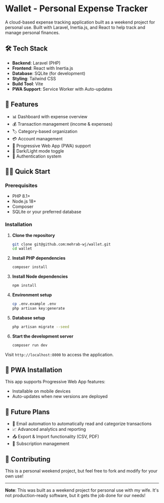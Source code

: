 # Wallet - Personal Expense Tracker

A cloud-based expense tracking application built as a weekend project for personal use. Built with Laravel, Inertia.js, and React to help track and manage personal finances.

## 🛠 Tech Stack

- **Backend**: Laravel (PHP)
- **Frontend**: React with Inertia.js
- **Database**: SQLite (for development)
- **Styling**: Tailwind CSS
- **Build Tool**: Vite
- **PWA Support**: Service Worker with Auto-updates

## 🚀 Features

- 📊 Dashboard with expense overview
- 💰 Transaction management (income & expenses)
- 🏷️ Category-based organization
- 💳 Account management
- 📱 Progressive Web App (PWA) support
- 🎨 Dark/Light mode toggle
- 🔐 Authentication system

## 🏃‍♂️ Quick Start

### Prerequisites
- PHP 8.1+
- Node.js 18+
- Composer
- SQLite or your preferred database

### Installation

1. **Clone the repository**
   ```bash
   git clone git@github.com:mehrab-wj/wallet.git
   cd wallet
   ```

2. **Install PHP dependencies**
   ```bash
   composer install
   ```

3. **Install Node dependencies**
   ```bash
   npm install
   ```

4. **Environment setup**
   ```bash
   cp .env.example .env
   php artisan key:generate
   ```

5. **Database setup**
   ```bash
   php artisan migrate --seed
   ```

6. **Start the development server**
   ```bash
   composer run dev
   ```

Visit `http://localhost:8000` to access the application.

## 📱 PWA Installation

This app supports Progressive Web App features:
- Installable on mobile devices
- Auto-updates when new versions are deployed

## 🔮 Future Plans

- 🤖 Email automation to automatically read and categorize transactions
- 📈 Advanced analytics and reporting
- 📤 Export & Import functionality (CSV, PDF)
- 🔄 Subscription management

## 🤝 Contributing

This is a personal weekend project, but feel free to fork and modify for your own use!

---

**Note**: This was built as a weekend project for personal use with my wife. It's not production-ready software, but it gets the job done for our needs!
